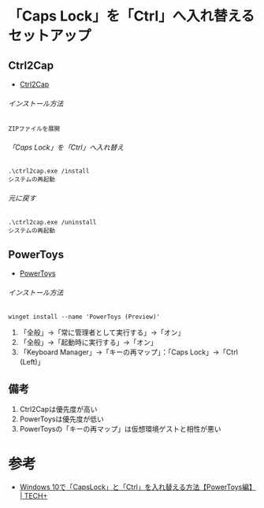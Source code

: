 # 「Caps Lock」を「Ctrl」へ入れ替えるセットアップ

## Ctrl2Cap

- [Ctrl2Cap](https://docs.microsoft.com/en-us/sysinternals/downloads/ctrl2cap)

###### インストール方法

    ZIPファイルを展開

###### 「Caps Lock」を「Ctrl」へ入れ替え

    .\ctrl2cap.exe /install
    システムの再起動

###### 元に戻す

    .\ctrl2cap.exe /uninstall
    システムの再起動

## PowerToys

- [PowerToys](https://docs.microsoft.com/en-us/windows/powertoys/install)

###### インストール方法

    winget install --name 'PowerToys (Preview)'

1. 「全般」→「常に管理者として実行する」→「オン」
2. 「全般」→「起動時に実行する」→「オン」
3. 「Keyboard Manager」→「キーの再マップ」：「Caps Lock」→「Ctrl (Left)」

## 備考

1. Ctrl2Capは優先度が高い
2. PowerToysは優先度が低い
3. PowerToysの「キーの再マップ」は仮想環境ゲストと相性が悪い

# 参考

- [Windows 10で「CapsLock」と「Ctrl」を入れ替える方法【PowerToys編】 \| TECH\+](https://news.mynavi.jp/article/20210609-1900755/)
